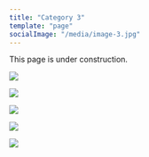 ```yaml
---
title: "Category 3"
template: "page"
socialImage: "/media/image-3.jpg"
---
```


This page is under construction.


![](/media/image-3.jpg)

![](/media/image-3.jpg)

![](/media/image-3.jpg)

![](/media/image-3.jpg)

![](/media/image-3.jpg)